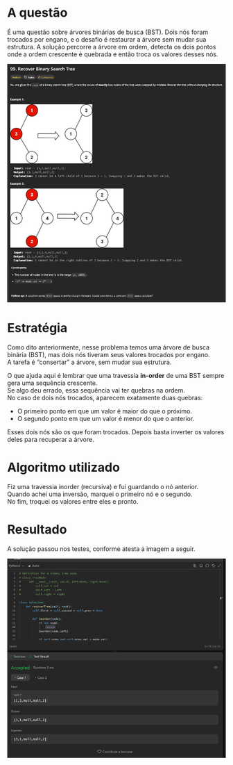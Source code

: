 # A questão

É uma questão sobre árvores binárias de busca (BST). Dois nós foram trocados por engano, e o desafio é restaurar a árvore sem mudar sua estrutura.
A solução percorre a árvore em ordem, detecta os dois pontos onde a ordem crescente é quebrada e então troca os valores desses nós.

![99 Questão](../../assets/99_recover_binary_search_tree/99_question.png)

# Estratégia

Como dito anteriormente, nesse problema temos uma árvore de busca binária (BST), mas dois nós tiveram seus valores trocados por engano.  
A tarefa é “consertar” a árvore, sem mudar sua estrutura.

O que ajuda aqui é lembrar que uma travessia **in-order** de uma BST sempre gera uma sequência crescente.  
Se algo deu errado, essa sequência vai ter quebras na ordem.  
No caso de dois nós trocados, aparecem exatamente duas quebras:

- O primeiro ponto em que um valor é maior do que o próximo.  
- O segundo ponto em que um valor é menor do que o anterior.  

Esses dois nós são os que foram trocados. Depois basta inverter os valores deles para recuperar a árvore.

# Algoritmo utilizado

Fiz uma travessia inorder (recursiva) e fui guardando o nó anterior.  
Quando achei uma inversão, marquei o primeiro nó e o segundo.  
No fim, troquei os valores entre eles e pronto.


# Resultado

A solução passou nos testes, conforme atesta a imagem a seguir.

![99 Accepted](../../assets/99_recover_binary_search_tree/99_accepted.png)
